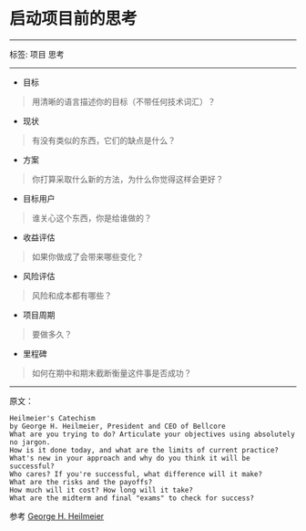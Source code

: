 # 启动项目前的思考

---

标签: 项目 思考

---

* 目标

> 用清晰的语言描述你的目标（不带任何技术词汇）？

* 现状

> 有没有类似的东西，它们的缺点是什么？

* 方案

> 你打算采取什么新的方法，为什么你觉得这样会更好？

* 目标用户

> 谁关心这个东西，你是给谁做的？

* 收益评估

> 如果你做成了会带来哪些变化？

* 风险评估

> 风险和成本都有哪些？

* 项目周期

> 要做多久？

* 里程碑

> 如何在期中和期末截断衡量这件事是否成功？

----

原文：
```text
Heilmeier's Catechism
by George H. Heilmeier, President and CEO of Bellcore
What are you trying to do? Articulate your objectives using absolutely no jargon.
How is it done today, and what are the limits of current practice?
What's new in your approach and why do you think it will be successful?
Who cares? If you're successful, what difference will it make?
What are the risks and the payoffs?
How much will it cost? How long will it take?
What are the midterm and final "exams" to check for success?
```
参考 [George H. Heilmeier](http://en.wikipedia.org/wiki/George_H._Heilmeier)
